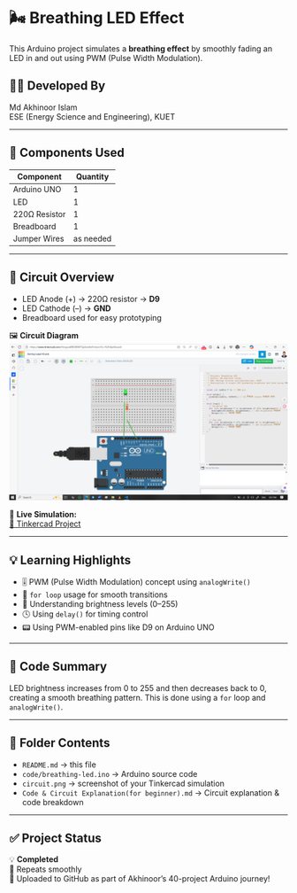 # 🌬️ Breathing LED Effect

This Arduino project simulates a **breathing effect** by smoothly fading an LED in and out using PWM (Pulse Width Modulation).

## 👨‍🎓 Developed By
Md Akhinoor Islam  
ESE (Energy Science and Engineering), KUET

---

## 🔧 Components Used

| Component       | Quantity |
|----------------|----------|
| Arduino UNO     | 1        |
| LED             | 1        |
| 220Ω Resistor   | 1        |
| Breadboard      | 1        |
| Jumper Wires    | as needed |

---

## 🔌 Circuit Overview

- LED Anode (+) → 220Ω resistor → **D9**
- LED Cathode (–) → **GND**
- Breadboard used for easy prototyping

🖼️ **Circuit Diagram**  
![circuit](circuit.png)

🔗 **Live Simulation:**  
[🔗 Tinkercad Project](https://www.tinkercad.com/things/aBBDE8W7Qpl-03-breathing-led)

---

## 💡 Learning Highlights

- 🎚️ PWM (Pulse Width Modulation) concept using `analogWrite()`
- 🔁 `for loop` usage for smooth transitions
- 🧠 Understanding brightness levels (0–255)
- 🕓 Using `delay()` for timing control
- 📟 Using PWM-enabled pins like D9 on Arduino UNO

---

## 🧠 Code Summary

LED brightness increases from 0 to 255 and then decreases back to 0, creating a smooth breathing pattern. This is done using a `for` loop and `analogWrite()`.

---

## 📂 Folder Contents

- `README.md` → this file  
- `code/breathing-led.ino` → Arduino source code  
- `circuit.png` → screenshot of your Tinkercad simulation  
- `Code & Circuit Explanation(for beginner).md` → Circuit explanation & code breakdown  
---

## ✅ Project Status

💡 **Completed**  
🔁 Repeats smoothly  
📌 Uploaded to GitHub as part of Akhinoor’s 40-project Arduino journey!
